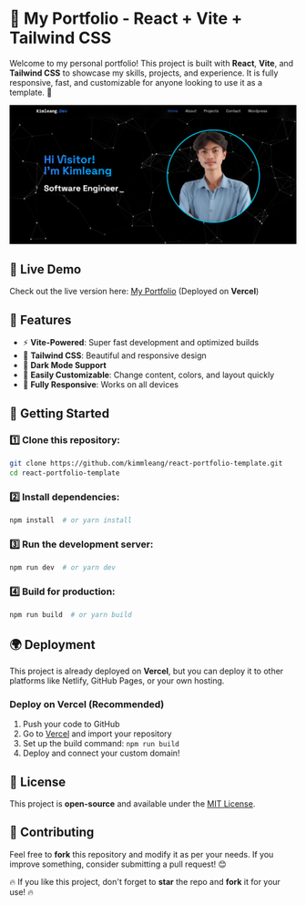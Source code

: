 # 🌟 My Portfolio - React + Vite + Tailwind CSS

Welcome to my personal portfolio! This project is built with **React**, **Vite**, and **Tailwind CSS** to showcase my skills, projects, and experience. It is fully responsive, fast, and customizable for anyone looking to use it as a template. 🚀

![Portfolio Preview](public/demo-homepage.jpg)

## 🔗 Live Demo

Check out the live version here: [My Portfolio](https://www.kimleang.site) (Deployed on **Vercel**)

## 📂 Features

- ⚡ **Vite-Powered**: Super fast development and optimized builds
- 🎨 **Tailwind CSS**: Beautiful and responsive design
- 🌙 **Dark Mode Support**
- 🔧 **Easily Customizable**: Change content, colors, and layout quickly
- 📱 **Fully Responsive**: Works on all devices

## 🚀 Getting Started

### 1️⃣ Clone this repository:

```bash
git clone https://github.com/kimmleang/react-portfolio-template.git
cd react-portfolio-template
```

### 2️⃣ Install dependencies:

```bash
npm install  # or yarn install
```

### 3️⃣ Run the development server:

```bash
npm run dev  # or yarn dev
```

### 4️⃣ Build for production:

```bash
npm run build  # or yarn build
```

## 🌍 Deployment

This project is already deployed on **Vercel**, but you can deploy it to other platforms like Netlify, GitHub Pages, or your own hosting.

### Deploy on Vercel (Recommended)

1. Push your code to GitHub
2. Go to [Vercel](https://vercel.com/) and import your repository
3. Set up the build command: `npm run build`
4. Deploy and connect your custom domain!

## 📜 License

This project is **open-source** and available under the [MIT License](LICENSE).

## 🤝 Contributing

Feel free to **fork** this repository and modify it as per your needs. If you improve something, consider submitting a pull request! 😊

🔥 If you like this project, don't forget to **star** the repo and **fork** it for your use! 🔥
